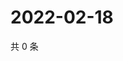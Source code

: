 # 2022-02-18

共 0 条

<!-- BEGIN WEIBO -->
<!-- 最后更新时间 Fri Feb 18 2022 01:12:47 GMT+0800 (China Standard Time) -->

<!-- END WEIBO -->
